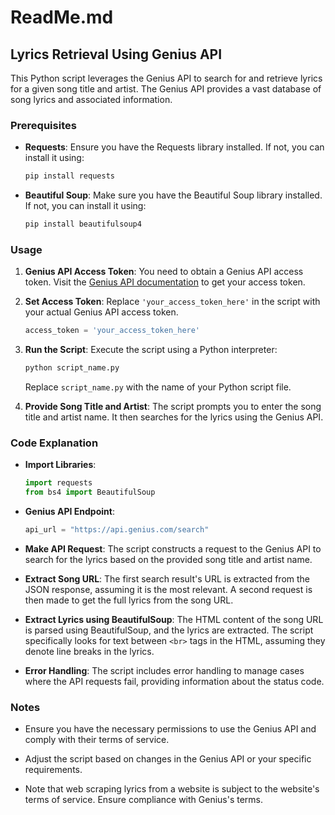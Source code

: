 # ReadMe.md

## Lyrics Retrieval Using Genius API

This Python script leverages the Genius API to search for and retrieve lyrics for a given song title and artist. The Genius API provides a vast database of song lyrics and associated information.

### Prerequisites

- **Requests**: Ensure you have the Requests library installed. If not, you can install it using:
  ```bash
  pip install requests
  ```

- **Beautiful Soup**: Make sure you have the Beautiful Soup library installed. If not, you can install it using:
  ```bash
  pip install beautifulsoup4
  ```

### Usage

1. **Genius API Access Token**: You need to obtain a Genius API access token. Visit the [Genius API documentation](https://docs.genius.com/) to get your access token.

2. **Set Access Token**: Replace `'your_access_token_here'` in the script with your actual Genius API access token.
   ```python
   access_token = 'your_access_token_here'
   ```

3. **Run the Script**: Execute the script using a Python interpreter:
   ```bash
   python script_name.py
   ```
   Replace `script_name.py` with the name of your Python script file.

4. **Provide Song Title and Artist**: The script prompts you to enter the song title and artist name. It then searches for the lyrics using the Genius API.

### Code Explanation

- **Import Libraries**:
  ```python
  import requests
  from bs4 import BeautifulSoup
  ```

- **Genius API Endpoint**:
  ```python
  api_url = "https://api.genius.com/search"
  ```

- **Make API Request**:
  The script constructs a request to the Genius API to search for the lyrics based on the provided song title and artist name.

- **Extract Song URL**:
  The first search result's URL is extracted from the JSON response, assuming it is the most relevant. A second request is then made to get the full lyrics from the song URL.

- **Extract Lyrics using BeautifulSoup**:
  The HTML content of the song URL is parsed using BeautifulSoup, and the lyrics are extracted. The script specifically looks for text between `<br>` tags in the HTML, assuming they denote line breaks in the lyrics.

- **Error Handling**:
  The script includes error handling to manage cases where the API requests fail, providing information about the status code.

### Notes

- Ensure you have the necessary permissions to use the Genius API and comply with their terms of service.

- Adjust the script based on changes in the Genius API or your specific requirements.

- Note that web scraping lyrics from a website is subject to the website's terms of service. Ensure compliance with Genius's terms.
